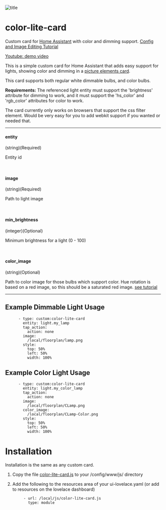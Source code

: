 ![title](title.gif)
# color-lite-card


Custom card for [Home Assistant](https://www.home-assistant.io/) with color and dimming support. [Config and Image Editing Tutorial](https://github.com/bradcrc/color-lite-card/tree/master/tutorial)

[Youtube: demo video](https://www.youtube.com/watch?v=2RhkEiQ_jrI)

This is a simple custom card for Home Assistant that adds easy support for lights, showing color and dimming in a [picture elements card](https://www.home-assistant.io/lovelace/picture-elements/).


This card supports both regular white dimmable bulbs, and color bulbs.  

**Requirements:** The referenced light entity must support the 'brightness' attribute for dimming to work, and it must support the 'hs_color' and 'rgb_color' attributes for color to work.
 
The card currently only works on browsers that support the css filter element.  Would be very easy for you to add webkit support if you wanted or needed that.


------------

#### entity
(string)(Required)

Entity id
 
&nbsp;
  
  
#### image
(string)(Required)

Path to light image

&nbsp;


#### min_brightness
(integer)(Optional)

Minimum brightness for a light (0 - 100)


&nbsp; 
 
#### color_image
(string)(Optional)

Path to color image for those bulbs which support color.  Hue rotation is based on a red image, so this should be a saturated red image. [see tutorial](https://github.com/bradcrc/color-lite-card/tree/master/tutorial/Lesson-4-Color-Lamp)


------------

## Example Dimmable Light Usage


          - type: custom:color-lite-card
            entity: light.my_lamp
            tap_action:
              action: none    
            image:
              /local/floorplan/lamp.png                         
            style:
              top: 50%
              left: 50%
              width: 100% 
              
              
              

## Example Color Light Usage


          - type: custom:color-lite-card
            entity: light.my_color_lamp
            tap_action:
              action: none    
            image:
              /local/floorplan/CLamp.png   
            color_image:
              /local/floorplan/CLamp-Color.png                         
            style:
              top: 50%
              left: 50%
              width: 100% 
              
              
              
# Installation
  
Installation is the same as any custom card.

1. Copy the file [color-lite-card.js](https://github.com/bradcrc/color-lite-card/blob/master/color-lite-card.js) to your /config/www/js/ directory

2. Add the following to the resources area of your ui-lovelace.yaml  (or add to resources on the lovelace dashboard)


            - url: /local/js/color-lite-card.js
              type: module


